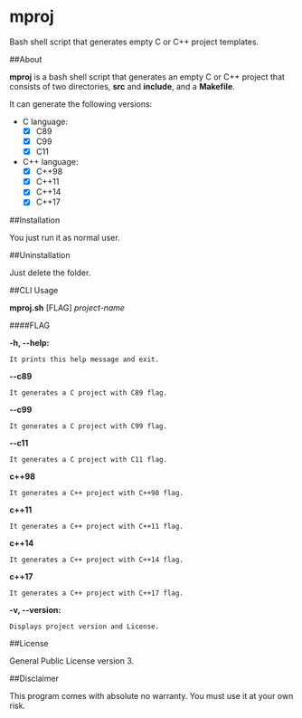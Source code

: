 # mproj

Bash shell script that generates empty C or C++ project templates.

##About

**mproj** is a bash shell script that generates an empty C or C++ project
that consists of two directories, **src** and **include**, and a
**Makefile**.

It can generate the following versions:

* C language:
    - [x] C89
    - [x] C99
    - [x] C11
    
* C++ language:
   - [x] C++98
   - [x] C++11
   - [x] C++14
   - [x] C++17

##Installation

You just run it as normal user.

##Uninstallation

Just delete the folder.

##CLI Usage

**mproj.sh** [FLAG] *project-name*

####FLAG

**-h, --help:**

    It prints this help message and exit.
    
**--c89**

    It generates a C project with C89 flag.

**--c99**

    It generates a C project with C99 flag.

**--c11**

    It generates a C project with C11 flag.

**c++98**

    It generates a C++ project with C++98 flag.

**c++11**

    It generates a C++ project with C++11 flag.

**c++14**

    It generates a C++ project with C++14 flag.

**c++17**

    It generates a C++ project with C++17 flag.

**-v, --version:**

    Displays project version and License.

##License

General Public License version 3.

##Disclaimer

This program comes with absolute no warranty.
You must use it at your own risk.

